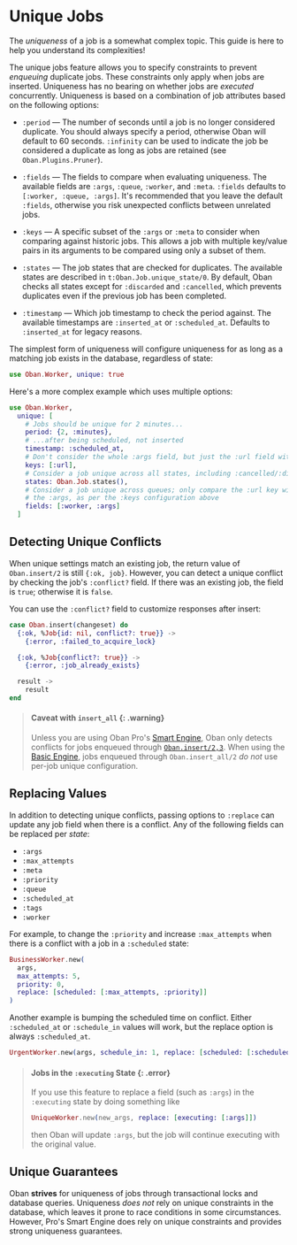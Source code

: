 # Unique Jobs

The *uniqueness* of a job is a somewhat complex topic. This guide is here to help you understand its complexities!

The unique jobs feature allows you to specify constraints to prevent *enqueuing* duplicate jobs.
These constraints only apply when jobs are inserted. Uniqueness has no bearing on whether jobs
are *executed* concurrently.
Uniqueness is based on a combination of job attributes based on the following options:

  * `:period` — The number of seconds until a job is no longer considered duplicate. You should
    always specify a period, otherwise Oban will default to 60 seconds. `:infinity` can be used to
    indicate the job be considered a duplicate as long as jobs are retained (see
    `Oban.Plugins.Pruner`).

  * `:fields` — The fields to compare when evaluating uniqueness. The available fields are
    `:args`, `:queue`, `:worker`, and `:meta`. `:fields` defaults to `[:worker, :queue, :args]`.
    It's recommended that you leave the default `:fields`, otherwise you risk unexpected conflicts
    between unrelated jobs.

  * `:keys` — A specific subset of the `:args` or `:meta` to consider when comparing against
    historic jobs. This allows a job with multiple key/value pairs in its arguments to be compared
    using only a subset of them.

  * `:states` — The job states that are checked for duplicates. The available states are
    described in `t:Oban.Job.unique_state/0`. By default, Oban checks all states except for
    `:discarded` and `:cancelled`, which prevents duplicates even if the previous job has been
    completed.

  * `:timestamp` — Which job timestamp to check the period against. The available timestamps are
    `:inserted_at` or `:scheduled_at`. Defaults to `:inserted_at` for legacy reasons.

The simplest form of uniqueness will configure uniqueness for as long as a matching job exists in
the database, regardless of state:

```elixir
use Oban.Worker, unique: true
```

Here's a more complex example which uses multiple options:

```elixir
use Oban.Worker,
  unique: [
    # Jobs should be unique for 2 minutes...
    period: {2, :minutes},
    # ...after being scheduled, not inserted
    timestamp: :scheduled_at,
    # Don't consider the whole :args field, but just the :url field within :args
    keys: [:url],
    # Consider a job unique across all states, including :cancelled/:discarded
    states: Oban.Job.states(),
    # Consider a job unique across queues; only compare the :url key within
    # the :args, as per the :keys configuration above
    fields: [:worker, :args]
  ]
```

## Detecting Unique Conflicts

When unique settings match an existing job, the return value of `Oban.insert/2` is still `{:ok,
job}`. However, you can detect a unique conflict by checking the job's `:conflict?` field. If
there was an existing job, the field is `true`; otherwise it is `false`.

You can use the `:conflict?` field to customize responses after insert:

```elixir
case Oban.insert(changeset) do
  {:ok, %Job{id: nil, conflict?: true}} ->
    {:error, :failed_to_acquire_lock}

  {:ok, %Job{conflict?: true}} ->
    {:error, :job_already_exists}

  result ->
    result
end
```

> #### Caveat with `insert_all` {: .warning}
>
> Unless you are using Oban Pro's [Smart Engine][pro-smart-engine], Oban only detects conflicts
> for jobs enqueued through [`Oban.insert/2,3`](`Oban.insert/2`). When using the [Basic
> Engine](`Oban.Engines.Basic`), jobs enqueued through `Oban.insert_all/2` *do not* use per-job
> unique configuration.

## Replacing Values

In addition to detecting unique conflicts, passing options to `:replace` can update any job field
when there is a conflict. Any of the following fields can be replaced per *state*:

  * `:args`
  * `:max_attempts`
  * `:meta`
  * `:priority`
  * `:queue`
  * `:scheduled_at`
  * `:tags`
  * `:worker`

For example, to change the `:priority` and increase `:max_attempts` when there is a conflict with
a job in a `:scheduled` state:

```elixir
BusinessWorker.new(
  args,
  max_attempts: 5,
  priority: 0,
  replace: [scheduled: [:max_attempts, :priority]]
)
```

Another example is bumping the scheduled time on conflict. Either `:scheduled_at` or
`:schedule_in` values will work, but the replace option is always `:scheduled_at`.

```elixir
UrgentWorker.new(args, schedule_in: 1, replace: [scheduled: [:scheduled_at]])
```

> #### Jobs in the `:executing` State {: .error}
>
> If you use this feature to replace a field (such as `:args`) in the `:executing` state by doing
> something like
>
> ```elixir
> UniqueWorker.new(new_args, replace: [executing: [:args]])
> ```
>
> then Oban will update `:args`, but the job will continue executing with the original value.

## Unique Guarantees

Oban **strives** for uniqueness of jobs through transactional locks and database queries.
Uniqueness *does not* rely on unique constraints in the database, which leaves it prone to race
conditions in some circumstances. However, Pro's Smart Engine does rely on unique constraints and
provides strong uniqueness guarantees.

[pro-smart-engine]: https://oban.pro/docs/pro/Oban.Pro.Engines.Smart.html
